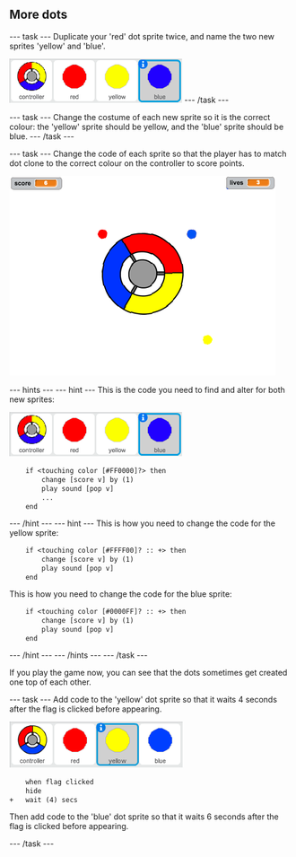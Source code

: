 ## More dots

--- task ---
Duplicate your 'red' dot sprite twice, and name the two new sprites 'yellow' and 'blue'.

![screenshot](images/dots-more-dots.png)
--- /task ---

--- task ---
Change the costume of each new sprite so it is the correct colour: the 'yellow' sprite should be yellow, and the 'blue' sprite should be blue.
--- /task ---

--- task ---
Change the code of each sprite so that the player has to match dot clone to the correct colour on the controller to score points.

![screenshot](images/dots-all-test.png)

--- hints ---
--- hint ---
This is the code you need to find and alter for both new sprites:

![screenshot](images/dots-more-dots.png)

```blocks
	if <touching color [#FF0000]?> then
		change [score v] by (1)
		play sound [pop v]
        ...
	end
```
--- /hint ---
--- hint ---
This is how you need to change the code for the yellow sprite:
```blocks
	if <touching color [#FFFF00]? :: +> then
        change [score v] by (1)
        play sound [pop v]
	end
```

This is how you need to change the code for the blue sprite:
```blocks
	if <touching color [#0000FF]? :: +> then
        change [score v] by (1)
        play sound [pop v]
	end
```
--- /hint ---
--- /hints ---
--- /task ---

If you play the game now, you can see that the dots sometimes get created one top of each other.

--- task ---
Add code to the 'yellow' dot sprite so that it waits 4 seconds after the flag is clicked before appearing.

![screenshot](images/dots-more-dots-yellow.png)

```blocks
	when flag clicked
	hide
+	wait (4) secs
```

Then add code to the 'blue' dot sprite so that it waits 6 seconds after the flag is clicked before appearing.

--- /task ---
